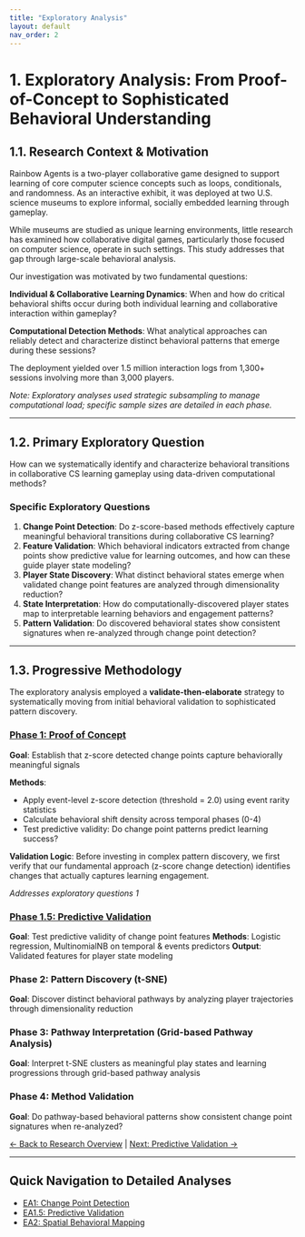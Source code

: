 ```yaml
---
title: "Exploratory Analysis"
layout: default
nav_order: 2
---
```


# 1. Exploratory Analysis: From Proof-of-Concept to Sophisticated Behavioral Understanding

## 1.1. Research Context & Motivation
Rainbow Agents is a two-player collaborative game designed to support learning of core computer science concepts such as loops, conditionals, and randomness. As an interactive exhibit, it was deployed at two U.S. science museums to explore informal, socially embedded learning through gameplay.

While museums are studied as unique learning environments, little research has examined how collaborative digital games, particularly those focused on computer science, operate in such settings. This study addresses that gap through large-scale behavioral analysis.

Our investigation was motivated by two fundamental questions:

**Individual & Collaborative Learning Dynamics**: When and how do critical behavioral shifts occur during both individual learning and collaborative interaction within gameplay?

**Computational Detection Methods**: What analytical approaches can reliably detect and characterize distinct behavioral patterns that emerge during these sessions?

The deployment yielded over 1.5 million interaction logs from 1,300+ sessions involving more than 3,000 players.

_Note: Exploratory analyses used strategic subsampling to manage computational load; specific sample sizes are detailed in each phase._

---
## 1.2. Primary Exploratory Question
How can we systematically identify and characterize behavioral transitions in collaborative CS learning gameplay using data-driven computational methods?

### Specific Exploratory Questions
1. **Change Point Detection**: Do z-score-based methods effectively capture meaningful behavioral transitions during collaborative CS learning?
2. **Feature Validation**: Which behavioral indicators extracted from change points show predictive value for learning outcomes, and how can these guide player state modeling?
3. **Player State Discovery**: What distinct behavioral states emerge when validated change point features are analyzed through dimensionality reduction?
4. **State Interpretation**: How do computationally-discovered player states map to interpretable learning behaviors and engagement patterns?
5. **Pattern Validation**: Do discovered behavioral states show consistent signatures when re-analyzed through change point detection?

---
## 1.3. Progressive Methodology
The exploratory analysis employed a **validate-then-elaborate** strategy to systematically moving from initial behavioral validation to sophisticated pattern discovery.

### [Phase 1: Proof of Concept](EA1-change-points.md)
**Goal**: Establish that z-score detected change points capture behaviorally meaningful signals


**Methods**:
- Apply event-level z-score detection (threshold = 2.0) using event rarity statistics
- Calculate behavioral shift density across temporal phases (0-4)
- Test predictive validity: Do change point patterns predict learning success?

**Validation Logic**: Before investing in complex pattern discovery, we first verify that our fundamental approach (z-score change detection) identifies changes that actually captures learning engagement.

*Addresses exploratory questions 1*


### [Phase 1.5: Predictive Validation](EA1.5-predictive-modeling.md) 
**Goal**: Test predictive validity of change point features
**Methods**: Logistic regression, MultinomialNB on temporal & events predictors
**Output**: Validated features for player state modeling

### Phase 2: Pattern Discovery (t-SNE)
**Goal**:  Discover distinct behavioral pathways by analyzing player trajectories through dimensionality reduction

### Phase 3: Pathway Interpretation (Grid-based Pathway Analysis)
**Goal**: Interpret t-SNE clusters as meaningful play states and learning progressions through grid-based pathway analysis

### Phase 4: Method Validation
**Goal**: Do pathway-based behavioral patterns show consistent change point signatures when re-analyzed?






[← Back to Research Overview](README.md) | [Next: Predictive Validation →](EA1.5-predictive-modeling.md)

---

## Quick Navigation to Detailed Analyses
- [EA1: Change Point Detection](EA1-change-points.md)
- [EA1.5: Predictive Validation](EA1.5-predictive-modeling.md) 
- [EA2: Spatial Behavioral Mapping](EA2-spatial-mapping.md)

